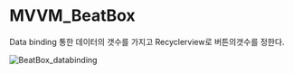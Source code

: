 # MVVM_BeatBox

Data binding 통한 데이터의 갯수를 가지고 Recyclerview로 버튼의갯수를 정한다.

![BeatBox_databinding](https://user-images.githubusercontent.com/91662551/207755835-ae9df4b9-2730-44b0-9900-944e43f07915.png)

